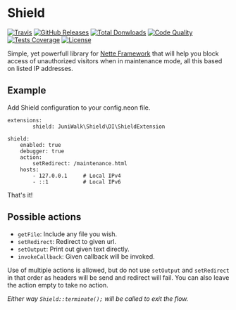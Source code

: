 Shield
============

[![Travis](https://img.shields.io/travis/juniwalk/Shield.svg?style=flat-square)](https://travis-ci.org/juniwalk/Shield)
[![GitHub Releases](https://img.shields.io/github/release/juniwalk/Shield.svg?style=flat-square)](https://github.com/juniwalk/Shield/releases)
[![Total Donwloads](https://img.shields.io/packagist/dt/juniwalk/Shield.svg?style=flat-square)](https://packagist.org/packages/juniwalk/Shield)
[![Code Quality](https://img.shields.io/scrutinizer/g/juniwalk/Shield.svg?style=flat-square)](https://scrutinizer-ci.com/g/juniwalk/Shield/)
[![Tests Coverage](https://img.shields.io/scrutinizer/coverage/g/juniwalk/Shield.svg?style=flat-square)](https://scrutinizer-ci.com/g/juniwalk/Shield/)
[![License](https://img.shields.io/packagist/l/juniwalk/Shield.svg?style=flat-square)](https://mit-license.org)

Simple, yet powerfull library for [Nette Framework](https://github.com/nette/nette) that will help you block access of unauthorized visitors when in maintenance mode, all this based on listed IP addresses.

Example
-------
Add Shield configuration to your config.neon file.

```neon
extensions:
        shield: JuniWalk\Shield\DI\ShieldExtension

shield:
    enabled: true
    debugger: true
    action:
        setRedirect: /maintenance.html
    hosts:
        - 127.0.0.1     # Local IPv4
        - ::1           # Local IPv6
```

That's it!

Possible actions
-------
- `getFile`: Include any file you wish.
- `setRedirect`: Redirect to given url.
- `setOutput`: Print out given text directly.
- `invokeCallback`: Given callback will be invoked.

Use of multiple actions is allowed, but do not use `setOutput` and `setRedirect` in that order as headers will be send and redirect will fail. You can also leave the action empty to take no action.

*Either way `Shield::terminate();` will be called to exit the flow.*
